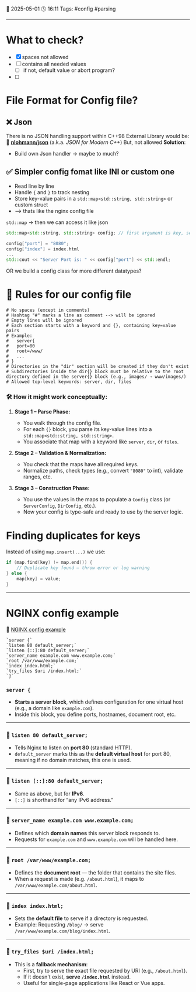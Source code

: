 📆 2025-05-01 🕓 16:11
Tags: #config #parsing 

---

# What to check?
- [x] spaces not allowed
- [ ] contains all needed values
	- [ ] if not, default value or abort program?
- [ ] 

# File Format for Config file?

## ❌ Json
There is no JSON handling support within C++98
External Library would be: 🥇 **[nlohmann/json](https://github.com/nlohmann/json)** (a.k.a. _JSON for Modern C++_)
But, not allowed
**Solution**: 
- Build own Json handler -> maybe to much?
## ✅ Simpler config fomat like INI or custom one
- Read line by line
- Handle `{` and `}` to track nesting
- Store key-value pairs in a `std::map<std::string, std::string>` or custom struct
- --> thats like the nginx config file

`std::map` -> then we can access it like json

```cpp title:"map example"
std::map<std::string, std::string> config; // first argument is key, second is value --> like JSON

config["port"] = "8080";
config["index"] = index.html
...
std::cout << "Server Port is: " << config["port"] << std::endl;
```

OR we build a config class for more different datatypes?
# 📗 Rules for our config file

```
# No spaces (except in comments)
# Hashtag "#" marks a line as comment --> will be ignored
# Empty lines will be ignored
# Each section starts with a keyword and {}, containing key=value pairs
# Example:
#	server{
#	port=80
#	root=/www/
#	...
# }
# Directories in the "dir" section will be created if they don't exist
# Subdirectories inside the dir{} block must be relative to the root directory defined in the server{} block (e.g., images/ → www/images/)
# Allowed top-level keywords: server, dir, files
```

### 🛠️ How it might work conceptually:

1. **Stage 1 – Parse Phase:**
    - You walk through the config file.
    - For each `{}` block, you parse its key-value lines into a `std::map<std::string, std::string>`.
    - You associate that map with a keyword like `server`, `dir`, or `files`.

2. **Stage 2 – Validation & Normalization:**
    - You check that the maps have all required keys.
    - Normalize paths, check types (e.g., convert `"8080"` to int), validate ranges, etc.

3. **Stage 3 – Construction Phase:**
    - You use the values in the maps to populate a `Config` class (or `ServerConfig`, `DirConfig`, etc.).
    - Now your config is type-safe and ready to use by the server logic.

# Finding duplicates for keys

Instead of using `map.insert(...)` we use:
```cpp title:"check for key duplicates"
if (map.find(key) != map.end()) {
    // Duplicate key found — throw error or log warning
} else {
    map[key] = value;
}
```

---
# NGINX config example

🔗 [NGINX config example](https://www.plesk.com/blog/various/nginx-configuration-guide/)

```nginx title:"NGINX example"
`server {`
`listen 80 default_server;`
`listen [::]:80 default_server;`
`server_name example.com www.example.com;`
`root /var/www/example.com;`
`index index.html;`
`try_files $uri /index.html;`
`}`
```

### `server {`

- **Starts a server block**, which defines configuration for one virtual host (e.g., a domain like `example.com`).
- Inside this block, you define ports, hostnames, document root, etc.
---
### 🔹 `listen 80 default_server;`

- Tells Nginx to listen on **port 80** (standard HTTP).
- `default_server` marks this as the **default virtual host** for port 80, meaning if no domain matches, this one is used.
---
### 🔹 `listen [::]:80 default_server;`

- Same as above, but for **IPv6**.
- `[::]` is shorthand for “any IPv6 address.”
---
### 🔹 `server_name example.com www.example.com;`

- Defines which **domain names** this server block responds to.
- Requests for `example.com` and `www.example.com` will be handled here.
---
### 🔹 `root /var/www/example.com;`

- Defines the **document root** — the folder that contains the site files.
- When a request is made (e.g. `/about.html`), it maps to `/var/www/example.com/about.html`.
---
### 🔹 `index index.html;`

- Sets the **default file** to serve if a directory is requested.
- Example: Requesting `/blog/` → serve `/var/www/example.com/blog/index.html`.
---
### 🔹 `try_files $uri /index.html;`

- This is a **fallback mechanism**:
    - First, try to serve the exact file requested by URI (e.g., `/about.html`).
    - If it doesn't exist, **serve `/index.html`** instead.
    - Useful for single-page applications like React or Vue apps.
